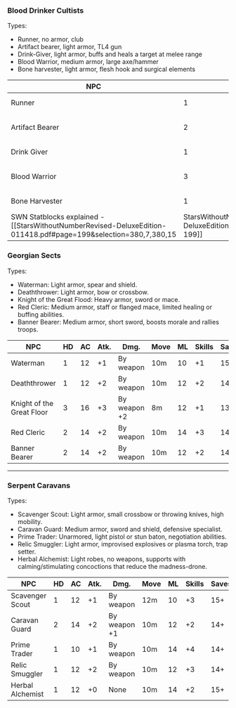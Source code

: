 ### Blood Drinker Cultists
Types:
- Runner, no armor, club
- Artifact bearer, light armor, TL4 gun
- Drink-Giver, light armor, buffs and heals a target at melee range
- Blood Warrior, medium armor, large axe/hammer
- Bone harvester, light armor, flesh hook and surgical elements

| NPC             | HD  | AC  | Atk. | Dmg.         | Move | ML  | Skills | Saves |
| --------------- | --- | --- | ---- | ------------ | ---- | --- | ------ | ----- |
| Runner          | 1   | 10  | +1   | By weapon    | 10m  | 10  | +1     | 15+   |
| Artifact Bearer | 2   | 12  | +2   | By weapon +1 | 10m  | 10  | +1     | 15+   |
| Drink Giver     | 1   | 12  | +1   | By weapon    | 10m  | 14  | +2     | 14+   |
| Blood Warrior   | 3   | 14  | +2   | By weapon +2 | 10m  | 12  | +2     | 14+   |
| Bone Harvester  | 1   | 10  | +1   | By weapon    | 10m  | 10  | +3     | 15+   |
SWN Statblocks explained - [[StarsWithoutNumberRevised-DeluxeEdition-011418.pdf#page=199&selection=380,7,380,15|StarsWithoutNumberRevised-DeluxeEdition-011418, page 199]]
### Georgian Sects

Types:

- Waterman: Light armor, spear and shield.
- Deaththrower: Light armor, bow or crossbow.
- Knight of the Great Flood: Heavy armor, sword or mace.
- Red Cleric: Medium armor, staff or flanged mace, limited healing or buffing abilities.
- Banner Bearer: Medium armor, short sword, boosts morale and rallies troops.

| NPC                       | HD  | AC  | Atk. | Dmg.         | Move | ML  | Skills | Saves |
| ------------------------- | --- | --- | ---- | ------------ | ---- | --- | ------ | ----- |
| Waterman                  | 1   | 12  | +1   | By weapon    | 10m  | 10  | +1     | 15+   |
| Deaththrower              | 1   | 12  | +2   | By weapon    | 10m  | 12  | +2     | 14+   |
| Knight of the Great Floor | 3   | 16  | +3   | By weapon +2 | 8m   | 12  | +1     | 13+   |
| Red Cleric                | 2   | 14  | +2   | By weapon    | 10m  | 14  | +3     | 14+   |
| Banner Bearer             | 2   | 14  | +2   | By weapon    | 10m  | 12  | +2     | 14+   |

---

### Serpent Caravans

Types:

- Scavenger Scout: Light armor, small crossbow or throwing knives, high mobility.
- Caravan Guard: Medium armor, sword and shield, defensive specialist.
- Prime Trader: Unarmored, light pistol or stun baton, negotiation abilities.
- Relic Smuggler: Light armor, improvised explosives or plasma torch, trap setter.
- Herbal Alchemist: Light robes, no weapons, supports with calming/stimulating concoctions that reduce the madness-drone.

|NPC|HD|AC|Atk.|Dmg.|Move|ML|Skills|Saves|
|---|---|---|---|---|---|---|---|---|
|Scavenger Scout|1|12|+1|By weapon|12m|10|+3|15+|
|Caravan Guard|2|14|+2|By weapon +1|10m|12|+2|14+|
|Prime Trader|1|10|+1|By weapon|10m|14|+4|14+|
|Relic Smuggler|1|12|+2|By weapon|10m|12|+3|14+|
|Herbal Alchemist|1|12|+0|None|10m|14|+2|15+|